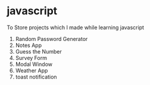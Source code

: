 # javascript
To Store projects which I made while learning javascript
1) Random Password Generator
2) Notes App
3) Guess the Number
4) Survey Form
5) Modal Window
6) Weather App
7) toast notification
